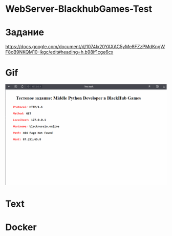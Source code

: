# WebServer-BlackhubGames-Test

# Задание
https://docs.google.com/document/d/1074lx20YAXAC5yMe8FZzPMdKngWF8oB9NKQM10-Ikgc/edit#heading=h.b98if1cge6cx

# Gif
![](https://github.com/TooMuchInLove/WebServer-BlackhubGames-Test/blob/main/webserver.gif)

# Text

# Docker
